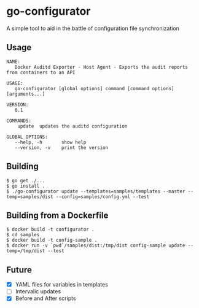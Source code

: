 # go-configurator

A simple tool to aid in the battle of configuration file synchronization

## Usage

```
NAME:
   Docker Auditd Exporter - Host Agent - Exports the audit reports from containers to an API

USAGE:
   go-configurator [global options] command [command options] [arguments...]
   
VERSION:
   0.1
   
COMMANDS:
    update	updates the auditd configuration

GLOBAL OPTIONS:
   --help, -h		show help
   --version, -v	print the version
```

## Building

```
$ go get ./...
$ go install .
$ ./go-configurator update --templates=samples/templates --master --temp=samples/dist --config=samples/config.yml --test 
```

## Building from a Dockerfile

```
$ docker build -t configurator .
$ cd samples
$ docker build -t config-sample .
$ docker run -v `pwd`/samples/dist:/tmp/dist config-sample update --temp=/tmp/dist --test
```

## Future 

- [X] YAML files for variables in templates
- [ ] Intervalic updates
- [X] Before and After scripts
